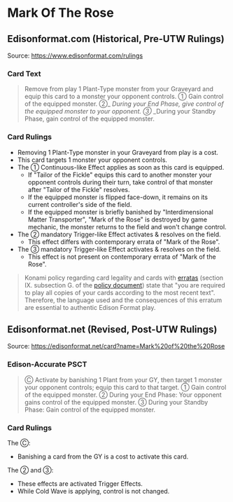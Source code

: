 # Mark Of The Rose

## Edisonformat.com (Historical, Pre-UTW Rulings)

Source: https://www.edisonformat.com/rulings

### Card Text

> Remove from play 1 Plant-Type monster from your Graveyard and equip this card to a monster your opponent controls. ① Gain control of the equipped monster. ②_ _During your End Phase, give control of the equipped monster to your opponent. ③_ _During your Standby Phase, gain control of the equipped monster.

### Card Rulings

*   Removing 1 Plant-Type monster in your Graveyard from play is a cost.
*   This card targets 1 monster your opponent controls.
*   The ① Continuous-like Effect applies as soon as this card is equipped.
    *   If "Tailor of the Fickle" equips this card to another monster your opponent controls during their turn, take control of that monster after "Tailor of the Fickle" resolves.
    *   If the equipped monster is flipped face-down, it remains on its current controller's side of the field.
    *   If the equipped monster is briefly banished by "Interdimensional Matter Transporter", "Mark of the Rose" is destroyed by game mechanic, the monster returns to the field and won't change control.
*   The ② mandatory Trigger-like Effect activates & resolves on the field.
    *   This effect differs with contemporary errata of "Mark of the Rose".
*   The ③ mandatory Trigger-like Effect activates & resolves on the field.
    *   This effect is not present on contemporary errata of "Mark of the Rose".

> Konami policy regarding card legality and cards with [erratas](https://yugipedia.com/wiki/Errata) (section IX. subsection G. of the [policy document](https://img.yugioh-card.com/en/gameplay/penalty_guide/YGOTCG_Policy_v_2_1.pdf)) state that "you are required to play all copies of your cards according to the most recent text". Therefore, the language used and the consequences of this erratum are essential to authentic Edison Format play.

## Edisonformat.net (Revised, Post-UTW Rulings)

Source: https://edisonformat.net/card?name=Mark%20of%20the%20Rose

### Edison-Accurate PSCT

> Ⓒ Activate by banishing 1 Plant from your GY, then target 1 monster your opponent controls; equip this card to that target.
> ① Gain control of the equipped monster.
> ② During your End Phase: Your opponent gains control of the equipped monster.
> ③ During your Standby Phase: Gain control of the equipped monster.

### Card Rulings

The Ⓒ:
*   Banishing a card from the GY is a cost to activate this card.

The ② and ③:
*   These effects are activated Trigger Effects.
*   While Cold Wave is applying, control is not changed.
            